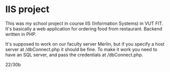 # IIS project

This was my school project in course IIS (Information Systems) in VUT FIT. It's basically a web application for ordering food from restaurant. Backend written in PHP. 

It's supposed to work on our faculty server Merlin, but if you specify a host server at /dbConnect.php it should be fine. To make it work you need to have an SQL server, and pass the credentials at /dbConnect.php.

22/30b
